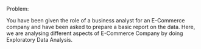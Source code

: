 Problem:

You have been given the role of a business analyst for an E-Commerce company and have been asked to prepare a basic report on the data. Here, we are analysing different aspects of E-Commerce Company by doing Exploratory Data Analysis.